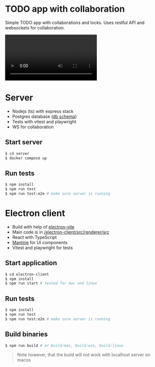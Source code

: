 # TODO app with collaboration

Simple TODO app with collaborations and locks. Uses restful API and websockets for collaboration.

<video src="https://github.com/user-attachments/assets/09b5818e-4027-4fc2-9dd2-9459bd846dd5" controls></video>

# Server

- Nodejs (ts) with express stack
- Postgres database ([db schema](./server/prisma/schema.prisma))
- Tests with vitest and playwright
- WS for collaboration

## Start server

```bash
$ cd server
$ docker compose up
```

## Run tests

```bash
$ npm install
$ npm run test
$ npm run test:e2e # make sure server is running
```

# Electron client

- Build with help of [electron-vite](https://electron-vite.org/)
- Main code is in [/electron-client/src/renderer/src](./electron-client/src/renderer/src)
- React with TypeScript
- [Mantine](https://mantine.dev/) for UI components
- Vitest and playwright for tests

## Start application

```bash
$ cd electron-client
$ npm install
$ npm run start # tested for mac and linux
```

## Run tests

```bash
$ npm install
$ npm run test
$ npm run test:e2e # make sure server is running
```

## Build binaries

```bash
$ npm run build # or build:mac, build:win, build:linux
```

> Note however, that the build will not work with localhost server on macos
